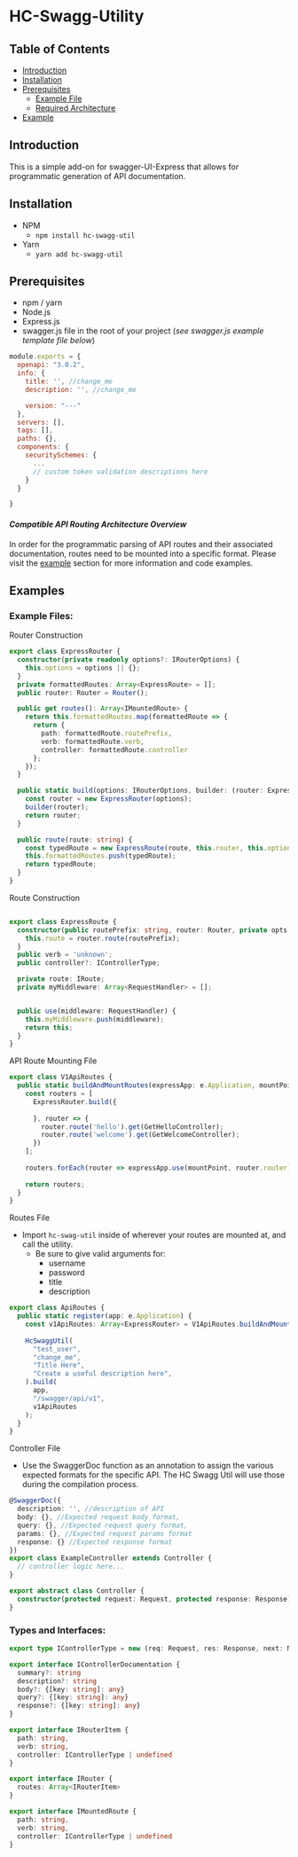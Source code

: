 # HC-Swagg-Utility

## Table of Contents
  - [Introduction](#introduction)
  - [Installation](#installation)
  - [Prerequisites](#prerequisites)
    - [Example File](swagger.js)
    - [Required Architecture](#compatible-api-routing-architecture-overview)
  - [Example](#examples)

## Introduction
This is a simple add-on for swagger-UI-Express that allows for programmatic generation of API documentation.  


## Installation
  - NPM 
    - `npm install hc-swagg-util`
  - Yarn 
    - `yarn add hc-swagg-util`


## Prerequisites
  - npm / yarn
  - Node.js 
  - Express.js
  - swagger.js file in the root of your project (*see swagger.js example template file below*)
```javascript
module.exports = {
  openapi: "3.0.2",
  info: {
    title: '', //change_me
    description: '', //change_me

    version: "---"
  },
  servers: [],
  tags: [],
  paths: {},
  components: {
    securitySchemes: {
      ...
      // custom token validation descriptions here
    }
  }

}
```
#### *Compatible API Routing Architecture Overview*
In order for the programmatic parsing of API routes and their associated documentation, routes need to be mounted into a specific format. Please visit the [example](#examples) section for more information and code examples.


## Examples
### Example Files:
Router Construction
```typescript
export class ExpressRouter {
  constructor(private readonly options?: IRouterOptions) {
    this.options = options || {};
  }
  private formattedRoutes: Array<ExpressRoute> = [];
  public router: Router = Router();

  public get routes(): Array<IMountedRoute> {
    return this.formattedRoutes.map(formattedRoute => {
      return {
        path: formattedRoute.routePrefix,
        verb: formattedRoute.verb,
        controller: formattedRoute.controller
      };
    });
  }

  public static build(options: IRouterOptions, builder: (router: ExpressRouter) => void) {
    const router = new ExpressRouter(options);
    builder(router);
    return router;
  }

  public route(route: string) {
    const typedRoute = new ExpressRoute(route, this.router, this.options!);
    this.formattedRoutes.push(typedRoute);
    return typedRoute;
  }
}
```

Route Construction
```typescript

export class ExpressRoute {
  constructor(public routePrefix: string, router: Router, private opts: IRouterOptions) {
    this.route = router.route(routePrefix);
  }
  public verb = 'unknown';
  public controller?: IControllerType;

  private route: IRoute;
  private myMiddleware: Array<RequestHandler> = [];


  public use(middleware: RequestHandler) {
    this.myMiddleware.push(middleware);
    return this;
  }
}
```


API Route Mounting File
```typescript
export class V1ApiRoutes {
  public static buildAndMountRoutes(expressApp: e.Application, mountPoint: string) {
    const routers = [
      ExpressRouter.build({
        
      }, router => {
        router.route('hello').get(GetHelloController);
        router.route('welcome').get(GetWelcomeController);
      })
    ];
    
    routers.forEach(router => expressApp.use(mountPoint, router.router));
    
    return routers;
  }
}
```
Routes File
- Import `hc-swag-util` inside of wherever your routes are mounted at, and call the utility. 
  - Be sure to give valid arguments for:
    - username
    - password
    - title
    - description

```typescript
export class ApiRoutes {
  public static register(app: e.Application) {
    const v1ApiRoutes: Array<ExpressRouter> = V1ApiRoutes.buildAndMountRoutes(app, '/api/v1');
  
    HcSwaggUtil(
      "test_user",
      "change_me",
      "Title Here",
      "Create a useful description here",
    ).build(
      app,
      "/swagger/api/v1",
      v1ApiRoutes
    );
  }
} 

```
Controller File
- Use the SwaggerDoc function as an annotation to assign the various expected formats for the specific API. The HC Swagg Util will use those during the compilation process. 

```typescript
@SwaggerDoc({
  description: '', //description of API
  body: {}, //Expected request body format,
  query: {}, //Expected request query format,
  params: {}, //Expected request params format
  response: {} //Expected response format 
})
export class ExampleController extends Controller {
  // controller logic here...
}

export abstract class Controller {
  constructor(protected request: Request, protected response: Response) {};
}
```

### Types and Interfaces:
``` typescript
export type IControllerType = new (req: Request, res: Response, next: NextFunction) => Controller;

export interface IControllerDocumentation {
  summary?: string
  description?: string
  body?: {[key: string]: any}
  query?: {[key: string]: any}
  response?: {[key: string]: any}
}

export interface IRouterItem {
  path: string,
  verb: string,
  controller: IControllerType | undefined
}

export interface IRouter {
  routes: Array<IRouterItem>
}

export interface IMountedRoute {
  path: string,
  verb: string,
  controller: IControllerType | undefined
}
